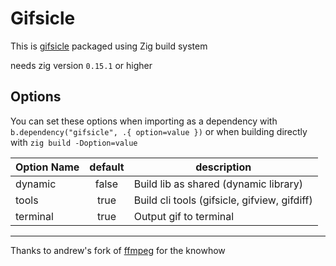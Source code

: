 # Gifsicle

This is [gifsicle](https://github.com/kohler/gifsicle) packaged using Zig build system

needs zig version `0.15.1` or higher


## Options

You can set these options when importing as a dependency with `b.dependency("gifsicle", .{ option=value })`
or when building directly with `zig build -Doption=value`

|Option Name|default|description                                   |
|-----------|:-----:|----------------------------------------------|
| dynamic   | false | Build lib as shared (dynamic library)        |
| tools     | true  | Build cli tools (gifsicle, gifview, gifdiff) |
| terminal  | true  | Output gif to terminal                       |

---

Thanks to andrew's fork of [ffmpeg](https://github.com/andrewrk/ffmpeg) for the knowhow
